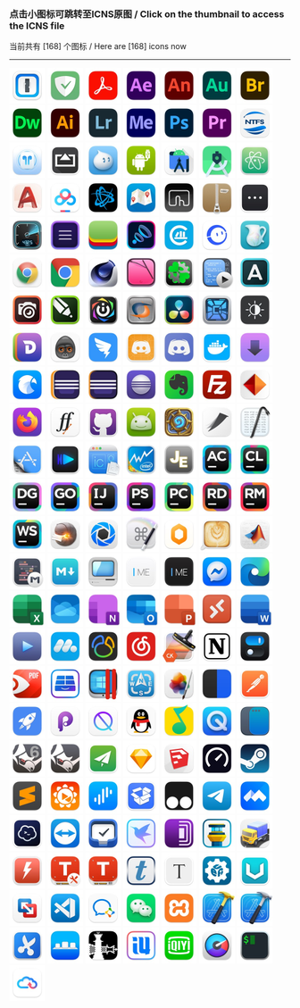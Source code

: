### 点击小图标可跳转至ICNS原图  /  Click on the thumbnail to access the ICNS file  
当前共有 [168] 个图标 / Here are [168] icons now  
****  

<a href="../icons/1Password.icns"><img src="./1Password.jpg" alt="1Password" width="64" /></a>
<a href="../icons/AdGuard for Safari.icns"><img src="./AdGuard%20for%20Safari.jpg" alt="AdGuard for Safari" width="64" /></a>
<a href="../icons/Adobe Acrobat.icns"><img src="./Adobe%20Acrobat.jpg" alt="Adobe Acrobat" width="64" /></a>
<a href="../icons/Adobe After Effects.icns"><img src="./Adobe%20After%20Effects.jpg" alt="Adobe After Effects" width="64" /></a>
<a href="../icons/Adobe Animate.icns"><img src="./Adobe%20Animate.jpg" alt="Adobe Animate" width="64" /></a>
<a href="../icons/Adobe Audition.icns"><img src="./Adobe%20Audition.jpg" alt="Adobe Audition" width="64" /></a>
<a href="../icons/Adobe Bridge.icns"><img src="./Adobe%20Bridge.jpg" alt="Adobe Bridge" width="64" /></a>
<a href="../icons/Adobe Dreamweaver.icns"><img src="./Adobe%20Dreamweaver.jpg" alt="Adobe Dreamweaver" width="64" /></a>
<a href="../icons/Adobe Illustrator.icns"><img src="./Adobe%20Illustrator.jpg" alt="Adobe Illustrator" width="64" /></a>
<a href="../icons/Adobe Lightroom.icns"><img src="./Adobe%20Lightroom.jpg" alt="Adobe Lightroom" width="64" /></a>
<a href="../icons/Adobe Media Encoder.icns"><img src="./Adobe%20Media%20Encoder.jpg" alt="Adobe Media Encoder" width="64" /></a>
<a href="../icons/Adobe Photoshop.icns"><img src="./Adobe%20Photoshop.jpg" alt="Adobe Photoshop" width="64" /></a>
<a href="../icons/Adobe Premiere.icns"><img src="./Adobe%20Premiere.jpg" alt="Adobe Premiere" width="64" /></a>
<a href="../icons/Aibotech NTFS.icns"><img src="./Aibotech%20NTFS.jpg" alt="Aibotech NTFS" width="64" /></a>
<a href="../icons/AirBuddy.icns"><img src="./AirBuddy.jpg" alt="AirBuddy" width="64" /></a>
<a href="../icons/AirServer.icns"><img src="./AirServer.jpg" alt="AirServer" width="64" /></a>
<a href="../icons/Aliwangwang.icns"><img src="./Aliwangwang.jpg" alt="Aliwangwang" width="64" /></a>
<a href="../icons/Android File Transfer.icns"><img src="./Android%20File%20Transfer.jpg" alt="Android File Transfer" width="64" /></a>
<a href="../icons/Android Studio(New).icns"><img src="./Android%20Studio(New).jpg" alt="Android Studio(New)" width="64" /></a>
<a href="../icons/Android Studio.icns"><img src="./Android%20Studio.jpg" alt="Android Studio" width="64" /></a>
<a href="../icons/Atom.icns"><img src="./Atom.jpg" alt="Atom" width="64" /></a>
<a href="../icons/AutoCAD.icns"><img src="./AutoCAD.jpg" alt="AutoCAD" width="64" /></a>
<a href="../icons/BaiduNetdisk.icns"><img src="./BaiduNetdisk.jpg" alt="BaiduNetdisk" width="64" /></a>
<a href="../icons/BattleNet.icns"><img src="./BattleNet.jpg" alt="BattleNet" width="64" /></a>
<a href="../icons/BestTrace.icns"><img src="./BestTrace.jpg" alt="BestTrace" width="64" /></a>
<a href="../icons/Better Touch Tool.icns"><img src="./Better%20Touch%20Tool.jpg" alt="Better Touch Tool" width="64" /></a>
<a href="../icons/BetterZip.icns"><img src="./BetterZip.jpg" alt="BetterZip" width="64" /></a>
<a href="../icons/BitBar.icns"><img src="./BitBar.jpg" alt="BitBar" width="64" /></a>
<a href="../icons/Blackmagic Disk Speed Test.icns"><img src="./Blackmagic%20Disk%20Speed%20Test.jpg" alt="Blackmagic Disk Speed Test" width="64" /></a>
<a href="../icons/Blocs.icns"><img src="./Blocs.jpg" alt="Blocs" width="64" /></a>
<a href="../icons/BlueStacks.icns"><img src="./BlueStacks.jpg" alt="BlueStacks" width="64" /></a>
<a href="../icons/Boom3D.icns"><img src="./Boom3D.jpg" alt="Boom3D" width="64" /></a>
<a href="../icons/CAJViewer.icns"><img src="./CAJViewer.jpg" alt="CAJViewer" width="64" /></a>
<a href="../icons/CCtalk.icns"><img src="./CCtalk.jpg" alt="CCtalk" width="64" /></a>
<a href="../icons/Charles.icns"><img src="./Charles.jpg" alt="Charles" width="64" /></a>
<a href="../icons/Chrome(1).icns"><img src="./Chrome(1).jpg" alt="Chrome(1)" width="64" /></a>
<a href="../icons/Chrome(2).icns"><img src="./Chrome(2).jpg" alt="Chrome(2)" width="64" /></a>
<a href="../icons/Cinema 4D.icns"><img src="./Cinema%204D.jpg" alt="Cinema 4D" width="64" /></a>
<a href="../icons/CleanMyMac.icns"><img src="./CleanMyMac.jpg" alt="CleanMyMac" width="64" /></a>
<a href="../icons/CloverConfigurator.icns"><img src="./CloverConfigurator.jpg" alt="CloverConfigurator" width="64" /></a>
<a href="../icons/CodeRunner.icns"><img src="./CodeRunner.jpg" alt="CodeRunner" width="64" /></a>
<a href="../icons/Corel Font Manager 2019.icns"><img src="./Corel%20Font%20Manager%202019.jpg" alt="Corel Font Manager 2019" width="64" /></a>
<a href="../icons/Corel PHOTO-PAINT 2019.icns"><img src="./Corel%20PHOTO-PAINT%202019.jpg" alt="Corel PHOTO-PAINT 2019" width="64" /></a>
<a href="../icons/CorelDRAW 2019.icns"><img src="./CorelDRAW%202019.jpg" alt="CorelDRAW 2019" width="64" /></a>
<a href="../icons/Corsair iCUE.icns"><img src="./Corsair%20iCUE.jpg" alt="Corsair iCUE" width="64" /></a>
<a href="../icons/CrossOver.icns"><img src="./CrossOver.jpg" alt="CrossOver" width="64" /></a>
<a href="../icons/DaVinci.icns"><img src="./DaVinci.jpg" alt="DaVinci" width="64" /></a>
<a href="../icons/DaisyDisk.icns"><img src="./DaisyDisk.jpg" alt="DaisyDisk" width="64" /></a>
<a href="../icons/Dark Mode for Safari.icns"><img src="./Dark%20Mode%20for%20Safari.jpg" alt="Dark Mode for Safari" width="64" /></a>
<a href="../icons/Dash.icns"><img src="./Dash.jpg" alt="Dash" width="64" /></a>
<a href="../icons/Debookee.icns"><img src="./Debookee.jpg" alt="Debookee" width="64" /></a>
<a href="../icons/DingTalk.icns"><img src="./DingTalk.jpg" alt="DingTalk" width="64" /></a>
<a href="../icons/Discord Dev.icns"><img src="./Discord%20Dev.jpg" alt="Discord Dev" width="64" /></a>
<a href="../icons/Discord.icns"><img src="./Discord.jpg" alt="Discord" width="64" /></a>
<a href="../icons/Docker.icns"><img src="./Docker.jpg" alt="Docker" width="64" /></a>
<a href="../icons/Downie.icns"><img src="./Downie.jpg" alt="Downie" width="64" /></a>
<a href="../icons/Eagle.icns"><img src="./Eagle.jpg" alt="Eagle" width="64" /></a>
<a href="../icons/Eclipse(1).icns"><img src="./Eclipse(1).jpg" alt="Eclipse(1)" width="64" /></a>
<a href="../icons/Eclipse(2).icns"><img src="./Eclipse(2).jpg" alt="Eclipse(2)" width="64" /></a>
<a href="../icons/Eclipse(3).icns"><img src="./Eclipse(3).jpg" alt="Eclipse(3)" width="64" /></a>
<a href="../icons/Evernote.icns"><img src="./Evernote.jpg" alt="Evernote" width="64" /></a>
<a href="../icons/FileZilla.icns"><img src="./FileZilla.jpg" alt="FileZilla" width="64" /></a>
<a href="../icons/FireStream.icns"><img src="./FireStream.jpg" alt="FireStream" width="64" /></a>
<a href="../icons/Firefox.icns"><img src="./Firefox.jpg" alt="Firefox" width="64" /></a>
<a href="../icons/FontForge.icns"><img src="./FontForge.jpg" alt="FontForge" width="64" /></a>
<a href="../icons/Github.icns"><img src="./Github.jpg" alt="Github" width="64" /></a>
<a href="../icons/HandShaker.icns"><img src="./HandShaker.jpg" alt="HandShaker" width="64" /></a>
<a href="../icons/HearthStone.icns"><img src="./HearthStone.jpg" alt="HearthStone" width="64" /></a>
<a href="../icons/HelloFont.icns"><img src="./HelloFont.jpg" alt="HelloFont" width="64" /></a>
<a href="../icons/Hex Fiend.icns"><img src="./Hex%20Fiend.jpg" alt="Hex Fiend" width="64" /></a>
<a href="../icons/Hopper Disassembler.icns"><img src="./Hopper%20Disassembler.jpg" alt="Hopper Disassembler" width="64" /></a>
<a href="../icons/IINA.icns"><img src="./IINA.jpg" alt="IINA" width="64" /></a>
<a href="../icons/Icon Slate.icns"><img src="./Icon%20Slate.jpg" alt="Icon Slate" width="64" /></a>
<a href="../icons/Intel Power Gadget.icns"><img src="./Intel%20Power%20Gadget.jpg" alt="Intel Power Gadget" width="64" /></a>
<a href="../icons/JSON Editor.icns"><img src="./JSON%20Editor.jpg" alt="JSON Editor" width="64" /></a>
<a href="../icons/JetBrains AppCode.icns"><img src="./JetBrains%20AppCode.jpg" alt="JetBrains AppCode" width="64" /></a>
<a href="../icons/JetBrains CLion.icns"><img src="./JetBrains%20CLion.jpg" alt="JetBrains CLion" width="64" /></a>
<a href="../icons/JetBrains DataGrip.icns"><img src="./JetBrains%20DataGrip.jpg" alt="JetBrains DataGrip" width="64" /></a>
<a href="../icons/JetBrains GoLand.icns"><img src="./JetBrains%20GoLand.jpg" alt="JetBrains GoLand" width="64" /></a>
<a href="../icons/JetBrains IDEA.icns"><img src="./JetBrains%20IDEA.jpg" alt="JetBrains IDEA" width="64" /></a>
<a href="../icons/JetBrains PHPStorm.icns"><img src="./JetBrains%20PHPStorm.jpg" alt="JetBrains PHPStorm" width="64" /></a>
<a href="../icons/JetBrains PyCharm.icns"><img src="./JetBrains%20PyCharm.jpg" alt="JetBrains PyCharm" width="64" /></a>
<a href="../icons/JetBrains Rider.icns"><img src="./JetBrains%20Rider.jpg" alt="JetBrains Rider" width="64" /></a>
<a href="../icons/JetBrains RubyMine.icns"><img src="./JetBrains%20RubyMine.jpg" alt="JetBrains RubyMine" width="64" /></a>
<a href="../icons/JetBrains WebStorm.icns"><img src="./JetBrains%20WebStorm.jpg" alt="JetBrains WebStorm" width="64" /></a>
<a href="../icons/Keka.icns"><img src="./Keka.jpg" alt="Keka" width="64" /></a>
<a href="../icons/KeyShot.icns"><img src="./KeyShot.jpg" alt="KeyShot" width="64" /></a>
<a href="../icons/Keyboard Maestro.icns"><img src="./Keyboard%20Maestro.jpg" alt="Keyboard Maestro" width="64" /></a>
<a href="../icons/Lemon.icns"><img src="./Lemon.jpg" alt="Lemon" width="64" /></a>
<a href="../icons/Lungo.icns"><img src="./Lungo.jpg" alt="Lungo" width="64" /></a>
<a href="../icons/MATLAB.icns"><img src="./MATLAB.jpg" alt="MATLAB" width="64" /></a>
<a href="../icons/MWeb.icns"><img src="./MWeb.jpg" alt="MWeb" width="64" /></a>
<a href="../icons/MacDown.icns"><img src="./MacDown.jpg" alt="MacDown" width="64" /></a>
<a href="../icons/Mactracker.icns"><img src="./Mactracker.jpg" alt="Mactracker" width="64" /></a>
<a href="../icons/MarkEditor.icns"><img src="./MarkEditor.jpg" alt="MarkEditor" width="64" /></a>
<a href="../icons/MarkEditor_Dark.png"><img src="./MarkEditor_Dark.jpg" alt="MarkEditor_Dark" width="64" /></a>
<a href="../icons/Messenger.icns"><img src="./Messenger.jpg" alt="Messenger" width="64" /></a>
<a href="../icons/Microsoft Edge.icns"><img src="./Microsoft%20Edge.jpg" alt="Microsoft Edge" width="64" /></a>
<a href="../icons/Microsoft Excel.icns"><img src="./Microsoft%20Excel.jpg" alt="Microsoft Excel" width="64" /></a>
<a href="../icons/Microsoft OneDrive.icns"><img src="./Microsoft%20OneDrive.jpg" alt="Microsoft OneDrive" width="64" /></a>
<a href="../icons/Microsoft OneNote.icns"><img src="./Microsoft%20OneNote.jpg" alt="Microsoft OneNote" width="64" /></a>
<a href="../icons/Microsoft Outlook.icns"><img src="./Microsoft%20Outlook.jpg" alt="Microsoft Outlook" width="64" /></a>
<a href="../icons/Microsoft PowerPoint.icns"><img src="./Microsoft%20PowerPoint.jpg" alt="Microsoft PowerPoint" width="64" /></a>
<a href="../icons/Microsoft Remote Desktop.icns"><img src="./Microsoft%20Remote%20Desktop.jpg" alt="Microsoft Remote Desktop" width="64" /></a>
<a href="../icons/Microsoft Word.icns"><img src="./Microsoft%20Word.jpg" alt="Microsoft Word" width="64" /></a>
<a href="../icons/Movist.icns"><img src="./Movist.jpg" alt="Movist" width="64" /></a>
<a href="../icons/MuMu.icns"><img src="./MuMu.jpg" alt="MuMu" width="64" /></a>
<a href="../icons/Navicat.icns"><img src="./Navicat.jpg" alt="Navicat" width="64" /></a>
<a href="../icons/NeteaseMusic.icns"><img src="./NeteaseMusic.jpg" alt="NeteaseMusic" width="64" /></a>
<a href="../icons/Noiseless CK.icns"><img src="./Noiseless%20CK.jpg" alt="Noiseless CK" width="64" /></a>
<a href="../icons/Notion.icns"><img src="./Notion.jpg" alt="Notion" width="64" /></a>
<a href="../icons/One Switch.icns"><img src="./One%20Switch.jpg" alt="One Switch" width="64" /></a>
<a href="../icons/PDF Expert.icns"><img src="./PDF%20Expert.jpg" alt="PDF Expert" width="64" /></a>
<a href="../icons/Paragon NTFS.icns"><img src="./Paragon%20NTFS.jpg" alt="Paragon NTFS" width="64" /></a>
<a href="../icons/Parallels Desktop.icns"><img src="./Parallels%20Desktop.jpg" alt="Parallels Desktop" width="64" /></a>
<a href="../icons/Path Finder.icns"><img src="./Path%20Finder.jpg" alt="Path Finder" width="64" /></a>
<a href="../icons/Pixelmator Pro.icns"><img src="./Pixelmator%20Pro.jpg" alt="Pixelmator Pro" width="64" /></a>
<a href="../icons/PopClip.icns"><img src="./PopClip.jpg" alt="PopClip" width="64" /></a>
<a href="../icons/Postman.icns"><img src="./Postman.jpg" alt="Postman" width="64" /></a>
<a href="../icons/Potato.icns"><img src="./Potato.jpg" alt="Potato" width="64" /></a>
<a href="../icons/Principle.icns"><img src="./Principle.jpg" alt="Principle" width="64" /></a>
<a href="../icons/QBlocker.icns"><img src="./QBlocker.jpg" alt="QBlocker" width="64" /></a>
<a href="../icons/QQ.icns"><img src="./QQ.jpg" alt="QQ" width="64" /></a>
<a href="../icons/QQMusic.icns"><img src="./QQMusic.jpg" alt="QQMusic" width="64" /></a>
<a href="../icons/QuickTime Player.icns"><img src="./QuickTime%20Player.jpg" alt="QuickTime Player" width="64" /></a>
<a href="../icons/Rectangle.icns"><img src="./Rectangle.jpg" alt="Rectangle" width="64" /></a>
<a href="../icons/Rhino 6.icns"><img src="./Rhino%206.jpg" alt="Rhino 6" width="64" /></a>
<a href="../icons/Rhino.icns"><img src="./Rhino.jpg" alt="Rhino" width="64" /></a>
<a href="../icons/ShadowsocksX.icns"><img src="./ShadowsocksX.jpg" alt="ShadowsocksX" width="64" /></a>
<a href="../icons/Sketch.icns"><img src="./Sketch.jpg" alt="Sketch" width="64" /></a>
<a href="../icons/SketchUP.icns"><img src="./SketchUP.jpg" alt="SketchUP" width="64" /></a>
<a href="../icons/Speedtest.icns"><img src="./Speedtest.jpg" alt="Speedtest" width="64" /></a>
<a href="../icons/Steam.icns"><img src="./Steam.jpg" alt="Steam" width="64" /></a>
<a href="../icons/Sublime.icns"><img src="./Sublime.jpg" alt="Sublime" width="64" /></a>
<a href="../icons/Sunlogin.icns"><img src="./Sunlogin.jpg" alt="Sunlogin" width="64" /></a>
<a href="../icons/Surge.icns"><img src="./Surge.jpg" alt="Surge" width="64" /></a>
<a href="../icons/Suspicious Package.icns"><img src="./Suspicious%20Package.jpg" alt="Suspicious Package" width="64" /></a>
<a href="../icons/Tampermonkey.icns"><img src="./Tampermonkey.jpg" alt="Tampermonkey" width="64" /></a>
<a href="../icons/Telegram.icns"><img src="./Telegram.jpg" alt="Telegram" width="64" /></a>
<a href="../icons/Tencent Meeting.icns"><img src="./Tencent%20Meeting.jpg" alt="Tencent Meeting" width="64" /></a>
<a href="../icons/Termius.icns"><img src="./Termius.jpg" alt="Termius" width="64" /></a>
<a href="../icons/Themviewer.icns"><img src="./Themviewer.jpg" alt="Themviewer" width="64" /></a>
<a href="../icons/Things3.icns"><img src="./Things3.jpg" alt="Things3" width="64" /></a>
<a href="../icons/Thunder.icns"><img src="./Thunder.jpg" alt="Thunder" width="64" /></a>
<a href="../icons/TorBrowser.icns"><img src="./TorBrowser.jpg" alt="TorBrowser" width="64" /></a>
<a href="../icons/Tower Pro.icns"><img src="./Tower%20Pro.jpg" alt="Tower Pro" width="64" /></a>
<a href="../icons/Transmit.icns"><img src="./Transmit.jpg" alt="Transmit" width="64" /></a>
<a href="../icons/Turbo Boost Switcher.icns"><img src="./Turbo%20Boost%20Switcher.jpg" alt="Turbo Boost Switcher" width="64" /></a>
<a href="../icons/Tuxera Disk Manager.icns"><img src="./Tuxera%20Disk%20Manager.jpg" alt="Tuxera Disk Manager" width="64" /></a>
<a href="../icons/Tuxera NTFS.icns"><img src="./Tuxera%20NTFS.jpg" alt="Tuxera NTFS" width="64" /></a>
<a href="../icons/Typelight.icns"><img src="./Typelight.jpg" alt="Typelight" width="64" /></a>
<a href="../icons/Typora.icns"><img src="./Typora.jpg" alt="Typora" width="64" /></a>
<a href="../icons/UEFITool.icns"><img src="./UEFITool.jpg" alt="UEFITool" width="64" /></a>
<a href="../icons/V2rayU.icns"><img src="./V2rayU.jpg" alt="V2rayU" width="64" /></a>
<a href="../icons/VMware Fusion.icns"><img src="./VMware%20Fusion.jpg" alt="VMware Fusion" width="64" /></a>
<a href="../icons/VSCode.icns"><img src="./VSCode.jpg" alt="VSCode" width="64" /></a>
<a href="../icons/WXWork(企业微信).icns"><img src="./WXWork(企业微信).jpg" alt="WXWork(企业微信)" width="64" /></a>
<a href="../icons/WeChat.icns"><img src="./WeChat.jpg" alt="WeChat" width="64" /></a>
<a href="../icons/XAMPP.icns"><img src="./XAMPP.jpg" alt="XAMPP" width="64" /></a>
<a href="../icons/Xcode(golden hammer).icns"><img src="./Xcode(golden%20hammer).jpg" alt="Xcode(golden hammer)" width="64" /></a>
<a href="../icons/Xcode(silver hammer).icns"><img src="./Xcode(silver%20hammer).jpg" alt="Xcode(silver hammer)" width="64" /></a>
<a href="../icons/Xnip.icns"><img src="./Xnip.jpg" alt="Xnip" width="64" /></a>
<a href="../icons/cDock.icns"><img src="./cDock.jpg" alt="cDock" width="64" /></a>
<a href="../icons/checkra1n.icns"><img src="./checkra1n.jpg" alt="checkra1n" width="64" /></a>
<a href="../icons/i4Tools.icns"><img src="./i4Tools.jpg" alt="i4Tools" width="64" /></a>
<a href="../icons/iQIYI(爱奇艺).icns"><img src="./iQIYI(爱奇艺).jpg" alt="iQIYI(爱奇艺)" width="64" /></a>
<a href="../icons/iStat Menus.icns"><img src="./iStat%20Menus.jpg" alt="iStat Menus" width="64" /></a>
<a href="../icons/iTerm.icns"><img src="./iTerm.jpg" alt="iTerm" width="64" /></a>
<a href="../icons/天翼云盘.icns"><img src="./天翼云盘.jpg" alt="天翼云盘" width="64" /></a>
